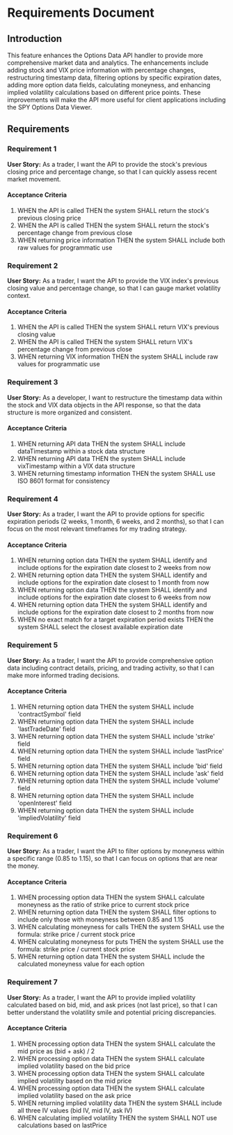 # Requirements Document

## Introduction

This feature enhances the Options Data API handler to provide more comprehensive market data and analytics. The enhancements include adding stock and VIX price information with percentage changes, restructuring timestamp data, filtering options by specific expiration dates, adding more option data fields, calculating moneyness, and enhancing implied volatility calculations based on different price points. These improvements will make the API more useful for client applications including the SPY Options Data Viewer.

## Requirements

### Requirement 1

**User Story:** As a trader, I want the API to provide the stock's previous closing price and percentage change, so that I can quickly assess recent market movement.

#### Acceptance Criteria

1. WHEN the API is called THEN the system SHALL return the stock's previous closing price
2. WHEN the API is called THEN the system SHALL return the stock's percentage change from previous close
3. WHEN returning price information THEN the system SHALL include both raw values for programmatic use

### Requirement 2

**User Story:** As a trader, I want the API to provide the VIX index's previous closing value and percentage change, so that I can gauge market volatility context.

#### Acceptance Criteria

1. WHEN the API is called THEN the system SHALL return VIX's previous closing value
2. WHEN the API is called THEN the system SHALL return VIX's percentage change from previous close
3. WHEN returning VIX information THEN the system SHALL include raw values for programmatic use

### Requirement 3

**User Story:** As a developer, I want to restructure the timestamp data within the stock and VIX data objects in the API response, so that the data structure is more organized and consistent.

#### Acceptance Criteria

1. WHEN returning API data THEN the system SHALL include dataTimestamp within a stock data structure
2. WHEN returning API data THEN the system SHALL include vixTimestamp within a VIX data structure
3. WHEN returning timestamp information THEN the system SHALL use ISO 8601 format for consistency

### Requirement 4

**User Story:** As a trader, I want the API to provide options for specific expiration periods (2 weeks, 1 month, 6 weeks, and 2 months), so that I can focus on the most relevant timeframes for my trading strategy.

#### Acceptance Criteria

1. WHEN returning option data THEN the system SHALL identify and include options for the expiration date closest to 2 weeks from now
2. WHEN returning option data THEN the system SHALL identify and include options for the expiration date closest to 1 month from now
3. WHEN returning option data THEN the system SHALL identify and include options for the expiration date closest to 6 weeks from now
4. WHEN returning option data THEN the system SHALL identify and include options for the expiration date closest to 2 months from now
5. WHEN no exact match for a target expiration period exists THEN the system SHALL select the closest available expiration date

### Requirement 5

**User Story:** As a trader, I want the API to provide comprehensive option data including contract details, pricing, and trading activity, so that I can make more informed trading decisions.

#### Acceptance Criteria

1. WHEN returning option data THEN the system SHALL include 'contractSymbol' field
2. WHEN returning option data THEN the system SHALL include 'lastTradeDate' field
3. WHEN returning option data THEN the system SHALL include 'strike' field
4. WHEN returning option data THEN the system SHALL include 'lastPrice' field
5. WHEN returning option data THEN the system SHALL include 'bid' field
6. WHEN returning option data THEN the system SHALL include 'ask' field
7. WHEN returning option data THEN the system SHALL include 'volume' field
8. WHEN returning option data THEN the system SHALL include 'openInterest' field
9. WHEN returning option data THEN the system SHALL include 'impliedVolatility' field

### Requirement 6

**User Story:** As a trader, I want the API to filter options by moneyness within a specific range (0.85 to 1.15), so that I can focus on options that are near the money.

#### Acceptance Criteria

1. WHEN processing option data THEN the system SHALL calculate moneyness as the ratio of strike price to current stock price
2. WHEN returning option data THEN the system SHALL filter options to include only those with moneyness between 0.85 and 1.15
3. WHEN calculating moneyness for calls THEN the system SHALL use the formula: strike price / current stock price
4. WHEN calculating moneyness for puts THEN the system SHALL use the formula: strike price / current stock price
5. WHEN returning option data THEN the system SHALL include the calculated moneyness value for each option

### Requirement 7

**User Story:** As a trader, I want the API to provide implied volatility calculated based on bid, mid, and ask prices (not last price), so that I can better understand the volatility smile and potential pricing discrepancies.

#### Acceptance Criteria

1. WHEN processing option data THEN the system SHALL calculate the mid price as (bid + ask) / 2
2. WHEN processing option data THEN the system SHALL calculate implied volatility based on the bid price
3. WHEN processing option data THEN the system SHALL calculate implied volatility based on the mid price
4. WHEN processing option data THEN the system SHALL calculate implied volatility based on the ask price
5. WHEN returning implied volatility data THEN the system SHALL include all three IV values (bid IV, mid IV, ask IV)
6. WHEN calculating implied volatility THEN the system SHALL NOT use calculations based on lastPrice